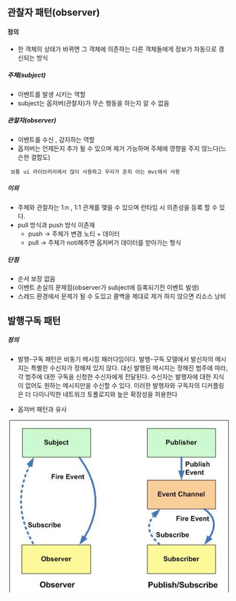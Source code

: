 ## 관찰자 패턴(observer)

#### 정의

- 한 객체의 상태가 바뀌면 그 객체에 의존하는 다른 객체들에게 정보가 자동으로 갱신되는 방식

##### 주체(subject)

- 이벤트를 발생 시키는 역할
- subject는 옵저버(관찰자)가 무슨 행동을 하는지 알 수 없음

##### 관찰자(observer)

- 이벤트를 수신  , 감지하는 역할
- 옵저버는 언제든지 추가 될 수 있으며 제거 가능하며 주체에 영향을 주지 않느다(느슨한 결합도)

`` 보통 ui 라이브러리에서 많이 사용하고 우리가 흔히 아는 mvc에서 사용``

##### 이외

- 주체와 관찰자는 1:n , 1:1 관계를 맺을 수 있으며 런타임 시 의존성을 등록 할 수 있다.
- pull 방식과 push 방식 이존재
  - push -> 주체가 변경 노티 + 데이터
  - pull -> 주체가 noti해주면 옵저버가 데이터를 받아가는 형식

##### 단점

- 순서 보장 없음
- 이벤트 손실의 문제점(observer가 subject에 등록되기전 이벤트 발생)
- 스레드 환경에서 문제가 될 수 도있고 콜백을 제대로 제거 하지 않으면 리소스 낭비

## 발행구독 패턴

##### 정의

- 발행-구독 패턴은 비동기 메시징 패러다임이다. 발행-구독 모델에서 발신자의 메시지는 특별한 수신자가 정해져 있지 않다. 대신 발행된 메시지는 정해진 범주에 따라, 각 범주에 대한 구독을 신청한 수신자에게 전달된다. 수신자는 발행자에 대한 지식이 없어도 원하는 메시지만을 수신할 수 있다. 이러한 발행자와 구독자의 디커플링은 더 다이나믹한 네트워크 토폴로지와 높은 확장성을 허용한다

- 옵저버 패턴과 유사

![diffobserver](diffobserver.png)



